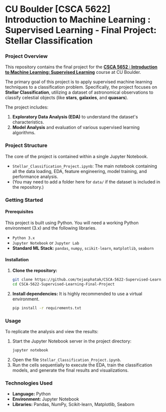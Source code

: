 # CU Boulder [CSCA 5622] Introduction to Machine Learning : Supervised Learning - Final Project: Stellar Classification
### Project Overview

This repository contains the final project for the **[CSCA 5652 : Introduction to Machine Learning: Supervised Learning](https://www.colorado.edu/cs/academics/online-programs/mscs-coursera/csca5622)** course at CU Boulder.

The primary goal of this project is to apply supervised machine learning techniques to a classification problem. Specifically, the project focuses on **Stellar Classification**, utilizing a dataset of astronomical observations to classify celestial objects (like **stars**, **galaxies**, and **quasars**).

The project includes:
1.  **Exploratory Data Analysis (EDA)** to understand the dataset's characteristics.
2.  **Model Analysis** and evaluation of various supervised learning algorithms.

### Project Structure

The core of the project is contained within a single Jupyter Notebook.

* `Stellar_Classification_Project.ipynb`: The main notebook containing all the data loading, EDA, feature engineering, model training, and performance analysis.
* (You may need to add a folder here for `data/` if the dataset is included in the repository.)

### Getting Started

#### Prerequisites

This project is built using Python. You will need a working Python environment (3.x) and the following libraries.

* `Python 3.x`
* `Jupyter Notebook` or `Jupyter Lab`
* **Standard ML Stack:** `pandas`, `numpy`, `scikit-learn`, `matplotlib`, `seaborn`

#### Installation

1.  **Clone the repository:**
    ```bash
    git clone https://github.com/tejasphatak/CSCA-5622-Supervised-Learning-Final-Project.git
    cd CSCA-5622-Supervised-Learning-Final-Project
    ```

2.  **Install dependencies:**
    It is highly recommended to use a virtual environment.
    ```bash
    pip install -r requirements.txt
    ```

### Usage

To replicate the analysis and view the results:

1.  Start the Jupyter Notebook server in the project directory:
    ```bash
    jupyter notebook
    ```
2.  Open the file `Stellar_Classification_Project.ipynb`.
3.  Run the cells sequentially to execute the EDA, train the classification models, and generate the final results and visualizations.

### Technologies Used

* **Language:** Python
* **Environment:** Jupyter Notebook
* **Libraries:** Pandas, NumPy, Scikit-learn, Matplotlib, Seaborn
